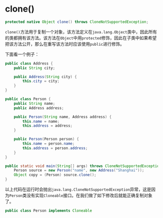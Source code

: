 # clone()

```java
protected native Object clone() throws CloneNotSupportedException;
```

`clone()`方法用于复制一个对象，该方法定义在`java.lang.Object`类中，因此所有的类都拥有该方法。该方法在`Object`中用`protected`修饰，因此在子类中如果希望把该方法公开，那么在重写该方法时应该使用`public`进行修饰。

下面看一个例子：

```java
public class Address {
    public String city;

    public Address(String city) {
        this.city = city;
    }
}

public class Person {
    public String name;
    public Address address;

    public Person(String name, Address address) {
        this.name = name;
        this.address = address;
    }

    public Person(Person person) {
        this.name = person.name;
        this.address = person.address;
    }
}

public static void main(String[] args) throws CloneNotSupportedException {
    Person source = new Person("name", new Address("Shanghai"));
    Object copy = (Person) source.clone();
}
```

以上代码在运行时会抛出`java.lang.CloneNotSupportedException`异常，这是因为`Person`类没有实现`Cloneable`接口。在我们做了如下修改后就能正确复制对象了。

```java
public class Person implements Cloneable
```